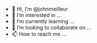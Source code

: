 - 👋 Hi, I’m @johnmeilleur
- 👀 I’m interested in ...
- 🌱 I’m currently learning ...
- 💞️ I’m looking to collaborate on ...
- 📫 How to reach me ...

<!---
johnmeilleur/johnmeilleur is a ✨ special ✨ repository because its `README.md` (this file) appears on your GitHub profile.
You can click the Preview link to take a look at your changes.
--->
